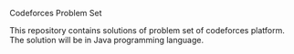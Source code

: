 Codeforces Problem Set

This repository contains solutions of problem set of codeforces platform.
The solution will be in Java programming language.
